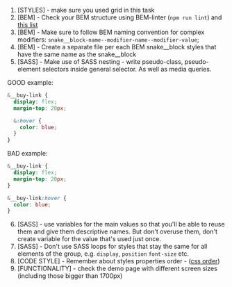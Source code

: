 1. [STYLES] - make sure you used grid in this task
2. [BEM] - Check your BEM structure using BEM-linter (`npm run lint`) and
[this list](https://mate-academy.github.io/fe-program/css/typical-bem-mistakes)
3. [BEM] - Make sure to follow BEM naming convention for complex modifiers:
`snake__block-name--modifier-name--modifier-value`;
4. [BEM] - Create a separate file per each BEM snake__block styles that have the same
   name as the snake__block
5. [SASS] - Make use of SASS nesting - write pseudo-class, pseudo-element
selectors inside general selector. As well as media queries.

GOOD example:
```scss
&__buy-link {
  display: flex;
  margin-top: 20px;

  &:hover {
    color: blue;
  }
}
```

BAD example:
```scss
&__buy-link {
  display: flex;
  margin-top: 20px;
}

&__buy-link:hover {
  color: blue;
}
```

6. [SASS] - use variables for the main values so that you'll be able to reuse
them and give them descriptive names. But don't overuse them, don't create
variable for the value that's used just once.
7. [SASS] - Don't use SASS loops for styles that stay the same for all elements
of the group, e.g. `display`, `position` `font-size` etc.
8. [CODE STYLE] - Remember about styles properties order - ([css order](https://codeguide.academy/html-css.html#css-order))
9. [FUNCTIONALITY] - check the demo page with different screen sizes (including those bigger than 1700px)
